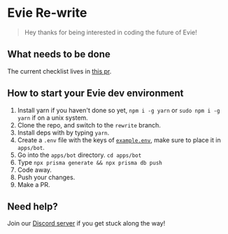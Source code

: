 # Evie Re-write

> Hey thanks for being interested in coding the future of Evie!

## What needs to be done

The current checklist lives in [this pr](https://github.com/twisttaan/Evie/pull/28).

## How to start your Evie dev environment

1. Install yarn if you haven't done so yet, `npm i -g yarn` or `sudo npm i -g yarn` if on a unix system.
2. Clone the repo, and switch to the `rewrite` branch.
3. Install deps with by typing `yarn`.
4. Create a `.env` file with the keys of [`example.env`](https://github.com/twisttaan/Evie/blob/rewrite/example.env), make sure to place it in `apps/bot`.
5. Go into the `apps/bot` directory. `cd apps/bot`
6. Type `npx prisma generate && npx prisma db push`
7. Code away.
8. Push your changes.
9. Make a PR.

## Need help?

Join our [Discord server](https://evie.pw/discord) if you get stuck along the way!
